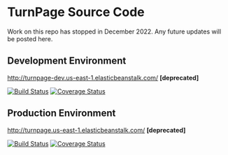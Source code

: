 # TurnPage Source Code

Work on this repo has stopped in December 2022. Any future updates will be posted here. 

## Development Environment
http://turnpage-dev.us-east-1.elasticbeanstalk.com/ **[deprecated]**

[![Build Status](https://app.travis-ci.com/gcivil-nyu-org/team-3-inperson.svg?branch=develop)](https://app.travis-ci.com/gcivil-nyu-org/team-3-inperson)
[![Coverage Status](https://coveralls.io/repos/github/gcivil-nyu-org/team-3-inperson/badge.svg?branch=develop)](https://coveralls.io/github/gcivil-nyu-org/team-3-inperson?branch=develop)

## Production Environment
http://turnpage.us-east-1.elasticbeanstalk.com/ **[deprecated]**

[![Build Status](https://app.travis-ci.com/gcivil-nyu-org/team-3-inperson.svg?branch=main)](https://app.travis-ci.com/gcivil-nyu-org/team-3-inperson)
[![Coverage Status](https://coveralls.io/repos/github/gcivil-nyu-org/team-3-inperson/badge.svg?branch=main)](https://coveralls.io/github/gcivil-nyu-org/team-3-inperson?branch=main)
